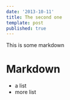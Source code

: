 ```yaml
---
date: '2013-10-11'
title: The second one
template: post
published: true
---
```


This is some markdown

# Markdown

* a list
* more list


